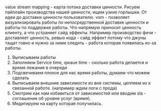 value stream mapping - карта потока доставки ценности. Рисуем пайплайн производства нашей ценности, ищем узкие горлышки. От идеи до доставки ценности пользователю. vsm - позволяет визуализировать работы по непосредственной доставке ценности и работы по поддержке работы. Что напрямую приносит ценность клиенту, а что устраняет сайд эффекты. Например производство фичи - доставляет ценность, ревью кода - сайд эффект потому что джуны тащат говно и нужно за ними следить - работа которая появилась из-за работы.

1. Выписываем работы
2. Заполняем Service time, qwaue time - сколько работа делается и время лежания в очереди
3. Подсвечиваем плохое для нас время работы, думаем что можем сделать
4. Выписываем внешние зависимости из вне системы, цепляем их к связанной работе. (например ждем логи с прода)
5. Смотрим как нам избавиться от зависимостей или вводим sla - соглашение об уровне услуг (время).
6. Медитируем на карту которая получилась.